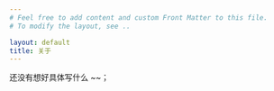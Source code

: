 ```yaml
---
# Feel free to add content and custom Front Matter to this file.
# To modify the layout, see ..

layout: default
title: 关于
---
```


还没有想好具体写什么 ~~；


